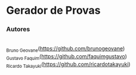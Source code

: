# Gerador de Provas

### Autores
<br><sub>Bruno Geovane</sub>(https://github.com/brunogeovane) 
<br><sub>Gustavo Faquim</sub>(https://github.com/faquimgustavo)
<br><sub>Ricardo Takayuki</sub>(https://github.com/ricardotakayuki)

